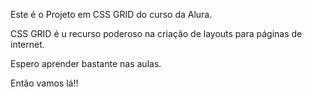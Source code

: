 Este é o Projeto em CSS GRID do curso da Alura.

CSS GRID é u recurso poderoso na criação de layouts para páginas de internet.

Espero aprender bastante nas aulas.

Então vamos lá!!